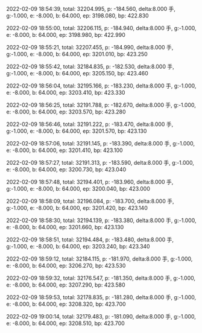 2022-02-09 18:54:39, total: 32204.995, p: -184.560, delta:8.000 手, g:-1.000, e: -8.000, b: 64.000, ep: 3198.080, bp: 422.830

2022-02-09 18:55:00, total: 32206.115, p: -184.940, delta:8.000 手, g:-1.000, e: -8.000, b: 64.000, ep: 3198.980, bp: 422.990

2022-02-09 18:55:21, total: 32207.455, p: -184.990, delta:8.000 手, g:-1.000, e: -8.000, b: 64.000, ep: 3201.010, bp: 423.250

2022-02-09 18:55:42, total: 32184.835, p: -182.530, delta:8.000 手, g:-1.000, e: -8.000, b: 64.000, ep: 3205.150, bp: 423.460

2022-02-09 18:56:04, total: 32195.166, p: -183.230, delta:8.000 手, g:-1.000, e: -8.000, b: 64.000, ep: 3203.410, bp: 423.330

2022-02-09 18:56:25, total: 32191.788, p: -182.670, delta:8.000 手, g:-1.000, e: -8.000, b: 64.000, ep: 3203.570, bp: 423.280

2022-02-09 18:56:46, total: 32191.222, p: -183.470, delta:8.000 手, g:-1.000, e: -8.000, b: 64.000, ep: 3201.570, bp: 423.130

2022-02-09 18:57:06, total: 32191.145, p: -183.390, delta:8.000 手, g:-1.000, e: -8.000, b: 64.000, ep: 3201.410, bp: 423.100

2022-02-09 18:57:27, total: 32191.313, p: -183.590, delta:8.000 手, g:-1.000, e: -8.000, b: 64.000, ep: 3200.730, bp: 423.040

2022-02-09 18:57:48, total: 32194.401, p: -183.960, delta:8.000 手, g:-1.000, e: -8.000, b: 64.000, ep: 3200.040, bp: 423.000

2022-02-09 18:58:09, total: 32196.084, p: -183.700, delta:8.000 手, g:-1.000, e: -8.000, b: 64.000, ep: 3201.420, bp: 423.140

2022-02-09 18:58:30, total: 32194.139, p: -183.380, delta:8.000 手, g:-1.000, e: -8.000, b: 64.000, ep: 3201.660, bp: 423.130

2022-02-09 18:58:51, total: 32194.484, p: -183.480, delta:8.000 手, g:-1.000, e: -8.000, b: 64.000, ep: 3203.240, bp: 423.340

2022-02-09 18:59:12, total: 32184.115, p: -181.970, delta:8.000 手, g:-1.000, e: -8.000, b: 64.000, ep: 3206.270, bp: 423.530

2022-02-09 18:59:32, total: 32176.547, p: -181.350, delta:8.000 手, g:-1.000, e: -8.000, b: 64.000, ep: 3207.290, bp: 423.580

2022-02-09 18:59:53, total: 32178.835, p: -181.280, delta:8.000 手, g:-1.000, e: -8.000, b: 64.000, ep: 3208.320, bp: 423.700

2022-02-09 19:00:14, total: 32179.483, p: -181.090, delta:8.000 手, g:-1.000, e: -8.000, b: 64.000, ep: 3208.510, bp: 423.700